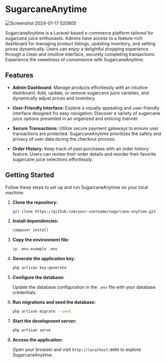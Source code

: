 # SugarcaneAnytime
![Screenshot 2024-01-17 020805](https://github.com/Jhaveri-Jeet/SugarcaneAnytime/assets/114752089/c6a887fc-860c-4c4f-bc22-37af21da3d4f)

SugarcaneAnytime is a Laravel-based e-commerce platform tailored for sugarcane juice enthusiasts. Admins have access to a feature-rich dashboard for managing product listings, updating inventory, and setting prices dynamically. Users can enjoy a delightful shopping experience through a clean and intuitive interface, securely completing transactions. Experience the sweetness of convenience with SugarcaneAnytime.

## Features

- **Admin Dashboard:** Manage products effortlessly with an intuitive dashboard. Add, update, or remove sugarcane juice varieties, and dynamically adjust prices and inventory.

- **User-Friendly Interface:** Explore a visually appealing and user-friendly interface designed for easy navigation. Discover a variety of sugarcane juice options presented in an organized and enticing manner.

- **Secure Transactions:** Utilize secure payment gateways to ensure user transactions are protected. SugarcaneAnytime prioritizes the safety and privacy of user data during the checkout process.

- **Order History:** Keep track of past purchases with an order history feature. Users can review their order details and reorder their favorite sugarcane juice selections effortlessly.

## Getting Started

Follow these steps to set up and run SugarcaneAnytime on your local machine:

1. **Clone the repository:**

   ```bash
   git clone https://github.com/your-username/sugarcane-anytime.git
   ```

2. **Install dependencies:**

   ```bash
   composer install
   ```

3. **Copy the environment file:**

   ```bash
   cp .env.example .env
   ```

4. **Generate the application key:**

   ```bash
   php artisan key:generate
   ```

5. **Configure the database:**

   Update the database configuration in the `.env` file with your database credentials.

6. **Run migrations and seed the database:**

   ```bash
   php artisan migrate --seed
   ```

7. **Start the development server:**

   ```bash
   php artisan serve
   ```

8. **Access the application:**

   Open your browser and visit `http://localhost:8000` to explore SugarcaneAnytime.

